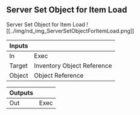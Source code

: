 ## Server Set Object for Item Load
Server Set Object for Item Load
![[../img/nd_img_ServerSetObjectForItemLoad.png]]

|Inputs||
|--|--|
| In | Exec |
| Target | Inventory Object Reference |
| Object | Object Reference |

|Outputs||
|--|--|
| Out | Exec |
